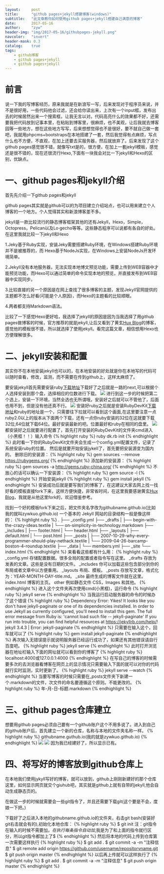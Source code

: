 ```yaml
---
layout:     post
title:      "github pages+jekyll搭建博客(windows)"
subtitle:   "此文章教你如何使用github pages+jekyll搭建自己满意的博客"
date:       2017-05-16
author:     "zyw"
header-img: "img/2017-05-16/githubpages-jekyll.png"
navcolor:   "invert"
header-mask: 0.3
catalog:    true
tags:
    - github博客
    - github pages+jekyll
    - github pages+jekyll
---
```


# 前言

说一下我的写博客经历，原来我就是在新浪写一写，后来发现对于程序员来说，并不是很好用，一些代码他会过滤，还会给你读出来，上次有一个input框，发布出去的时候居然出来一个搜索框，让我无言以对。代码高亮什么的效果都不好，还需要我把代码放到记事本里，在粘贴到博客里，很麻烦，也不美观，让后我就去博客园等一些地方，想在这些地方写写，后来想想觉得也不是很好，要不就自己做一套吧，我就用phpcms+bootstraps在本地搭建了一套，然后我觉得有点麻烦，写点什么也不方便，不直观，在加上还要去买服务器，然后就放弃了。后来发现了这个github pages感觉很不错，就像写txt是的，很方便，在加上一套jekyll模板，感觉还是很不错的，现在还很流行Hexo,下面有一块我会对比一下jekyll和Hexo的区别，优缺点。


# 一、github pages和jekyll介绍

首先先介绍一下github pages和jekyll

github pages其实就是github可以的为项目建立介绍站点，也可以用来建立个人博客的一个地方。个人觉得其实和新浪博客差不多。

jekyll是一款比较流行的静态博客框架其他的还有Jekyll，Hexo，Simple，Octopress，Pelican以及Lo·gecho等等。这些静态程序可以说都有各自的好处。在这里我就比较一下jekyll和Hexo

1.Jeky基于Ruby实现，安装Jeky需要搭建Ruby环境，在Windows搭建Ruby环境并不是被推荐的，而 Hexo基于NodeJs实现，在Windows上安装NodeJs开发环境简单。

2.Jekyll没有本地服务器，无法实现本地博文预览功能，需要上传到WEB容器中才能预览功能，而Hexo可以通过简单的命令实现本地的预览，并直接发布到WEB容器中实现同步。

3.比较直接的另一个原因是在网上查找了很多博客的主题，发现Jekyll官网提供的主题都不怎么好看(可能是个人原因)，而Hexo的主题看的比较顺眼。

4.两者都支持Markdown语法。

比较了一下感觉Hexo更好哈，我选择了jekyll的原因是因为当我选择了用github pages做博客的时候，官方推荐的就是jekyll,让后又看到了黄玄[Hux Blog](https://huangxuan.me)的博客，感觉他的模板很不错，所以就选择了使用jekyll。看完这篇文章，相信想用Hexo也方便理解很多。

# 二、jekyll安装和配置
其实你不在本地安装jekyll也可以的，在本地安装的好处就是你在本地写的代码可以随时查看，修改，监测，而不需要在传到github上，这样太麻烦了。

要安装jekyll首先需要安装ruby[下载地址](http://rubyinstaller.org/downloads/)下载好了之后就是一路的next,可以根据个人选择安装到那个盘，选择相应的位数进行下载。
![](/img/2017-05-16/ruby.png)
进行到这一步的时候把第二个选上，安装一下环境，当然全选也无所谓哦，安装好之后就可以不管他了，后面也用不到，但是没有他还真不行。
![](/img/2017-05-16/rubyinstall.png)
安装好ruby之后就是安装RubyDevKit[下载地址](http://rubyinstaller.org/downloads/)和ruby的地址是一个，只需要往下拉就可以看到这个画面,在这里要注意一点ruby2.0以上的版本从下面两个下载，还有一点你ruby安装的32位在这就要下载32位,64位就下载64位。最好安装最新的吧。位置最好和ruby在相同的盘里。
![](/img/2017-05-16/devkit.png)
都安装好之后就要进行配置了，首先打开安装的RubyDevKit的文件夹cmd进入（小黑框！！）输入命令
{% highlight ruby %}
   ruby dk.rb init
{% endhighlight %}
此时看一下你的RubyDevKit文件夹会生成一个config.yml配置文件，记录了系统安装ruby的位置。
然后是就要开始安装jykell了，首先要把安装源变为国内的。
删除旧的安装源：
{% highlight ruby %}
   gem sources --remove https://rubygems.org/
{% endhighlight %}
添加新的安装源：
{% highlight ruby %}
   gem sources -a http://gems.ruby-china.org/
{% endhighlight %}
不放心的话可以确认一下安装源：
{% highlight ruby %}
   gem source -l
{% endhighlight %}
开始安装jekyll
{% highlight ruby %}
   gem install jekyll
{% endhighlight %}
安装成功后就是要写我们的博客了，在这建议大家去网上找一找好看的模板直接fork下来，这样方便快捷，非常省时间，在这里我要感谢黄玄[Hux Blog](https://huangxuan.me)，我就是从他这里fork的，欢迎借鉴参考。

找到一个好的模板fork下来之后，把文件夹名字改为githubname.github.io(比如我的就叫zywkuo.github.io)
一个基本的 Jekyll 网站的目录结构一般是像这样的：
{% highlight ruby %}
   .
   ├── _config.yml
   ├── _drafts
   |   ├── begin-with-the-crazy-ideas.textile
   |   └── on-simplicity-in-technology.markdown
   ├── _includes
   |   ├── footer.html
   |   └── header.html
   ├── _layouts
   |   ├── default.html
   |   └── post.html
   ├── _posts
   |   ├── 2007-10-29-why-every-programmer-should-play-nethack.textile
   |   └── 2009-04-26-barcamp-boston-4-roundup.textile
   ├── _data
   |   └── members.yml
   ├── _site
   └── index.html
{% endhighlight %}
来看看这些都有什么用：
{% highlight ruby %}
_config.yml	    存储配置数据。很多全局的配置或者指令写在这里。
_drafts         存放为发表的文章。这些是没有日期的文件。
_includes       你可以加载这些包含部分到你的布局或者文章中以方便重用。
_layouts 	    布局、模板。
_posts 	        存放写文章，格式化为：YEAR-MONTH-DAY-title.md。
_site 	        最终生成的博客文件就在这里。
index.html	    博客的主页。
other 	        例如静态文件 CSS，Images 和其他。
{% endhighlight %}
进入这个文件夹再次使用cmd(小黑框)，运行命令
{% highlight ruby %}
jekyll serve
{% endhighlight %}
当我运行启动服务器的命令的时候办了这个错误
{% highlight ruby %}
  Dependency Error: Yikes! It looks like you don't have jekyll-paginate or one of its dependencies installed. In order to use Jekyll as currently configured, you'll need to install this gem. The full error message from Ruby is: 'cannot load such file -- jekyll-paginate' If you run into trouble, you can find helpful resources at https://jekyllrb.com/help/!
jekyll 3.4.3 | Error:  jekyll-paginate
{% endhighlight %}
只需要在输入这个，回车就可以了
{% highlight ruby %}
gem install jekyll-paginate
{% endhighlight %}
再次输入无错误提示就说明服务器已经运行成功了，如果还有其他错误请自行百度吧。
{% highlight ruby %}
jekyll serve
{% endhighlight %}
此时打开浏览器在地址栏输入下面的网址就可以看到你的博客了
{% highlight ruby %}
localhost:4000或127.0.0.1:4000
{% endhighlight %}
在写自己的博客的时候需要多次的去浏览器看博客在网页上的显示情况只需要输入下面的就可以对你的代码就行实时监测，实时更新了。
{% highlight ruby %}
jekyll serve --watch
{% endhighlight %}
当要写博客的时候只需要在_posts文件夹下新建一个.markdown的文件，次文件的命名要遵循这个原则。不能更改的。
{% highlight ruby %}
年-月-日-标题.markdown
{% endhighlight %}
# 三、github pages仓库建立
想要用github pages必须自己要有一个github账户这个不用多说了。进入到自己的github账户后，首先建立一个新的仓库，名称与本地的文件夹名称一样。
{% highlight ruby %}
githubname.guthub.io(我的就是zywkuo.github.io)
{% endhighlight %}
![](/img/2017-05-16/github1.png)
![](/img/2017-05-16/github2.png)
因为我已经建好了，所以显示已有。
# 四、将写好的博客放到github仓库上
在本地我们使用jykyll写好的博客，就可以放到，github上刚刚新建好的那个仓库这里，如何显示网页就交个giuhub吧，其实就是github上就有自带的jekyll,他会自动生成静态页的。

在做这一步的时候就需要会一些git指令了，并且还需要下载git(这个要是不会，度娘一下把。)

下载好了之后进入本地的githubname.github.io的文件夹，右击git bash(安装好git右击就会有的),初始化本地仓库：
{% highlight ruby %}
$ git init
注：git指令在输入的时候不需要加$，在执行每条指令自动加$,我是为了和上面的指令就行区分，所以git指令都加上了$
{% endhighlight %}
然后将本地的代码上传到仓库第一次需要这样执行
{% highlight ruby %}
$ git add .
$ git commit -a -m "注释信息"
$ git remote add origin https://github.com/username/repositoryname.git
$ git push origin master
{% endhighlight %}
以后再上传就可以这样执行了
{% highlight ruby %}
$ git add .
$ git commit -a -m "注释信息"
$ git push origin master
{% endhighlight %}












































